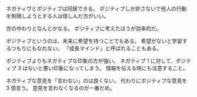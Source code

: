 ネガティヴとポジティブは同居できる。
ポジティブしか許さないで他人の行動を制限しようとする人は怪しんだ方がいい。

世の中わりとなんとかなる。
ポジティブに考えたほうが効率的だ。

ポジティブというのは、未来に希望を持つことでもある。
希望がないと学習するつもりにもなれない。
「成長マインド」と呼ばれることもある。

ポジティブよりもネガティブな印象の方が強い。
ネガティブ 1 に対して、ポジティブ 3 はないと悪い印象になってしまう。
情報を伝える時にも注意すること。

ネガティブな意見を「言わない」のは良くない。
代わりにポジティブな意見を 3 倍言う。
意見を言わなくなるのが一番だめ。
